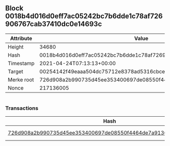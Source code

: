 ## Block 0018b4d016d0eff7ac05242bc7b6dde1c78af726906767cab37410dc0e14693c

Attribute | Value
--- | ---
Height | 34680
Hash | 0018b4d016d0eff7ac05242bc7b6dde1c78af726906767cab37410dc0e14693c
Timestamp | 2021-04-24T07:13:13+00:00
Target | 00254142f49eaaa504dc75712e8378ad5316cbcead634704b3734b6271167cc4
Merke root | 726d908a2b990735d45ee353400697de08550f4464de7a91364b6a9a5bbe534d
Nonce | 217136005

```

```

### Transactions

Hash | Amount
--- | ---
[726d908a2b990735d45ee353400697de08550f4464de7a91364b6a9a5bbe534d](726d908a2b990735d45ee353400697de08550f4464de7a91364b6a9a5bbe534d.md) | 10.00000000 SKEPTI 
